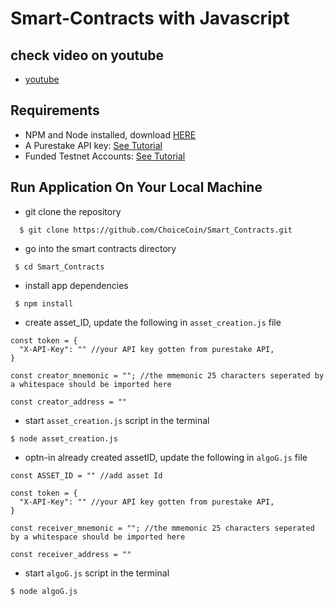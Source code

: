 # Smart-Contracts with Javascript

## check video on youtube

- [youtube](https://www.youtube.com/watch?v=Q4UQeHZJuY0)

## Requirements
* NPM and Node installed, download [HERE](https://phoenixnap.com/kb/install-node-js-npm-on-windows)
* A Purestake API key: [See Tutorial](https://developer.algorand.org/tutorials/getting-started-purestake-api-service/)
* Funded Testnet Accounts: [See Tutorial](https://developer.algorand.org/tutorials/create-account-testnet-javascript/)

## Run Application On Your Local Machine

* git clone the repository

```
  $ git clone https://github.com/ChoiceCoin/Smart_Contracts.git
```
* go into the smart contracts directory

```
 $ cd Smart_Contracts
```
* install app dependencies
```
 $ npm install
```

* create asset_ID, update the following in `asset_creation.js` file

```
const token = {
  "X-API-Key": "" //your API key gotten from purestake API, 
}

const creator_mnemonic = ""; //the mmemonic 25 characters seperated by a whitespace should be imported here

const creator_address = "" 

```

* start `asset_creation.js` script in the terminal

```
$ node asset_creation.js
```

* optn-in already created assetID, update the following in `algoG.js` file

```
const ASSET_ID = "" //add asset Id 

const token = {
  "X-API-Key": "" //your API key gotten from purestake API, 
}

const receiver_mnemonic = ""; //the mmemonic 25 characters seperated by a whitespace should be imported here

const receiver_address = "" 

```
* start `algoG.js` script in the terminal

```
$ node algoG.js
```


